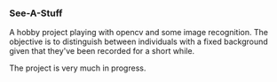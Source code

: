 ### See-A-Stuff

A hobby project playing with opencv and some image recognition. The objective is to distinguish between individuals
with a fixed background given that they've been recorded for a short while.


The project is very much in progress.
